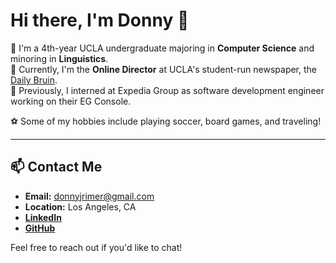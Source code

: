 # Hi there, I'm Donny 👋

🌱 I'm a 4th-year UCLA undergraduate majoring in **Computer Science** and minoring in **Linguistics**.  
📰 Currently, I'm the **Online Director** at UCLA's student-run newspaper, the [Daily Bruin](https://dailybruin.com/).  
💼 Previously, I interned at Expedia Group as software development engineer working on their EG Console.

⚽ Some of my hobbies include playing soccer, board games, and traveling!

---

## 📫 Contact Me

- **Email:** [donnyjrimer@gmail.com](mailto:donnyjrimer@gmail.com)
- **Location:** Los Angeles, CA
- **[LinkedIn]([your-linkedin-url](https://www.linkedin.com/in/donovan-rimer-r5/))**
- **[GitHub](https://github.com/donnyr5)**

Feel free to reach out if you'd like to chat!



